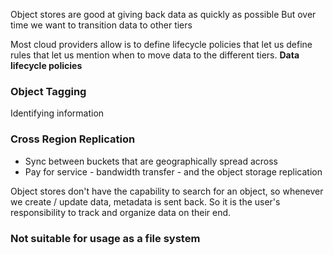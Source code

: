 Object stores are good at giving back data as quickly as possible
But over time we want to transition data to other tiers

Most cloud providers allow is to define lifecycle policies that let us define rules that let us mention when to move data to the different tiers. **Data lifecycle policies**

### Object Tagging

Identifying information 

### Cross Region Replication
- Sync between buckets that are geographically spread across
- Pay for service - bandwidth transfer - and the object storage replication

Object stores don't have the capability to search for an object, so whenever we create / update data, metadata is sent back. So it is the user's responsibility to track and organize data on their end. 

### Not suitable for usage as a file system